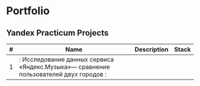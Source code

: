 # Portfolio
## Yandex Practicum Projects
|#    | Name         | Description  | Stack |
|---- |------------- |---------------| -------------|
|  1   |: Исследование данных сервиса «Яндекс.Музыка»— сравнение пользователей двух городов  :|             |              |
